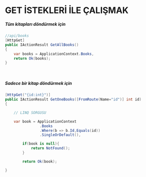 # GET İSTEKLERİ İLE ÇALIŞMAK


##### Tüm kitapları döndürmek için
```csharp
//api/books
[HttpGet]
public IActionResult GetAllBooks()
{
    var books = ApplicationContext.Books,
    return Ok(books);
}
```
<br>

##### Sadece bir kitap döndürmek için

```csharp
[HttpGet("{id:int}")]
public IActionResult GetOneBooks([FromRoute(Name="id")] int id)
{

    // LINQ SORGUSU

    var book = ApplicationContext
                .Books
                .Where(b => b.Id,Equals(id))
                .SingleOrDefault(),

        if(book is null){
            return NotFound();
        }

        return Ok(book);

}
```




